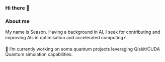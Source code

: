 ### Hi there 👋
### About me
My name is Season. Having a background in AI, I seek for contributing and improving AIs in optimisation and accelerated computing⚡.

🔭 I’m currently working on some quantum projects leveraging Qiskit/CUDA Quantum simulation capabilities.

<!--
**spoonbobo/spoonbobo** is a ✨ _special_ ✨ repository because its `README.md` (this file) appears on your GitHub profile.

Here are some ideas to get you started:

- 🔭 I’m currently working on ...
- 🌱 I’m currently learning ...
- 👯 I’m looking to collaborate on ...
- 🤔 I’m looking for help with ...
- 💬 Ask me about ...
- 📫 How to reach me: ...
- 😄 Pronouns: ...
- ⚡ Fun fact: ...
-->
